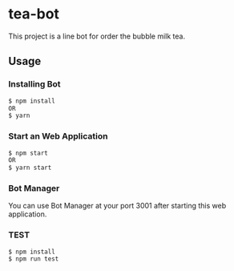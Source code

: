 # tea-bot
This project is a line bot for order the bubble milk tea.
## Usage
### Installing Bot
```bash
$ npm install 
OR
$ yarn
```

### Start an Web Application
```bash
$ npm start
OR
$ yarn start
```

### Bot Manager
You can use Bot Manager at your port 3001 after starting this web application.

### TEST
```
$ npm install
$ npm run test
```

